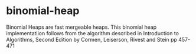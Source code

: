 binomial-heap
=============

Binomial Heaps are fast mergeable heaps. This binomial heap implementatiion follows from the algorithm described in Introduction to Algorithms, Second Edition by Cormen, Leiserson, Rivest and Stein pp 457-471
